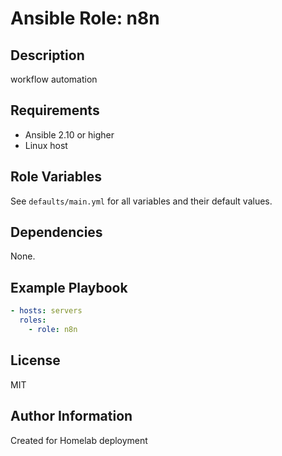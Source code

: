 # Ansible Role: n8n

## Description
workflow automation

## Requirements
- Ansible 2.10 or higher
- Linux host

## Role Variables
See `defaults/main.yml` for all variables and their default values.

## Dependencies
None.

## Example Playbook
```yaml
- hosts: servers
  roles:
    - role: n8n
```

## License
MIT

## Author Information
Created for Homelab deployment
